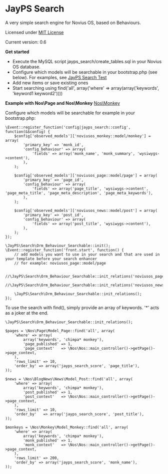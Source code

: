 JayPS Search
======

A very simple search engine for Novius OS, based on Behaviours.

Licensed under [MIT License](http://opensource.org/licenses/MIT)

Current version: 0.6

**Get started**

* Execute the MySQL script jayps_search/create_tables.sql in your Novius OS database.
* Configure which models will be searchable in your bootstrap.php (see below).
 For examples, see [JayPS Search Test](https://github.com/jay3/jayps_search_test)
* Add new items or save existing ones
* Start searching using find('all', array('where' => array(array('keywords', 'keyword1 keyword2'))))

**Example with Nos\Page and Nos\Monkey**
[Nos\Monkey](https://github.com/novius-os/noviusos_monkey)

Configure which models will be searchable for example in your bootstrap.php:

    \Event::register_function('config|jayps_search::config', function(&$config) {
        $config['observed_models']['noviusos_monkey::model/monkey'] = array(
            'primary_key' => 'monk_id',
            'config_behaviour' => array(
                'fields' => array('monk_name', 'monk_summary', 'wysiwygs->content'),
            ),
        );

        $config['observed_models']['noviusos_page::model/page'] = array(
            'primary_key' => 'page_id',
            'config_behaviour' => array(
                'fields' => array('page_title', 'wysiwygs->content', 'page_meta_title', 'page_meta_description', 'page_meta_keywords'),
            ),
        );

        $config['observed_models']['noviusos_news::model/post'] = array(
            'primary_key' => 'post_id',
            'config_behaviour' => array(
                'fields' => array('post_title', 'wysiwygs->content'),
            ),
        );
    });

    \JayPS\Search\Orm_Behaviour_Searchable::init();
    \Event::register_function('front.start', function() {
        // add models you want to use in your search and that are used in your template before your search enhancer
        // for example: noviusos_page::model/page

        //\JayPS\Search\Orm_Behaviour_Searchable::init_relations('noviusos_page::model/page');
        //\JayPS\Search\Orm_Behaviour_Searchable::init_relations('noviusos_news::model/post');

        \JayPS\Search\Orm_Behaviour_Searchable::init_relations();
    });



To use the search with find(), simply provide an array of keywords. '*' acts as a joker at the end.

    \JayPS\Search\Orm_Behaviour_Searchable::init_relations();

    $pages = \Nos\Page\Model_Page::find('all', array(
        'where' => array(
            array('keywords', 'chimpa* monkey'),
            'page_published' => 1,
            'page_context'   => \Nos\Nos::main_controller()->getPage()->page_context,
        ),
        'rows_limit' => 10,
        'order_by' => array('jayps_search_score', 'page_title'),
    ));

    $news = \Nos\BlogNews\News\Model_Post::find('all', array(
        'where' => array(
            array('keywords', 'chimpa* monkey'),
            'post_published' => 1,
            'post_context'   => \Nos\Nos::main_controller()->getPage()->page_context,
        ),
        'rows_limit' => 10,
        'order_by'   => array('jayps_search_score', 'post_title'),
    ));

    $monkeys = \Nos\Monkey\Model_Monkey::find('all', array(
        'where' => array(
            array('keywords', 'chimpa* monkey'),
            'monk_published' => 1,
            'monk_context'   => \Nos\Nos::main_controller()->getPage()->page_context,
        ),
        'rows_limit' => 200,
        'order_by' => array('jayps_search_score', 'monk_name'),
    ));